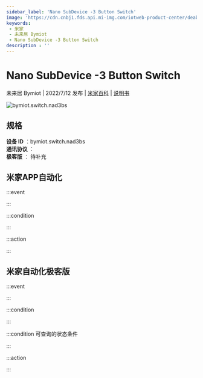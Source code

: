 ```yaml
---
sidebar_label: 'Nano SubDevice -3 Button Switch'
image: 'https://cdn.cnbj1.fds.api.mi-img.com/iotweb-product-center/deabdab706f3914d0ddcaa25cb221b9d_1657519315457.png?GalaxyAccessKeyId=AKVGLQWBOVIRQ3XLEW&Expires=9223372036854775807&Signature=In4EyFFU1ete/YnuzGs4zNXVr84='
keywords: 
 - 米家
 - 未来居 Bymiot
 - Nano SubDevice -3 Button Switch
description : ''
---
```

# Nano SubDevice -3 Button Switch

未来居 Bymiot | 2022/7/12 发布 | [米家百科](https://home.mi.com/webapp/content/baike/product/index.html?model=bymiot.switch.nad3bs) | [说明书](https://home.mi.com/views/introduction.html?model=bymiot.switch.nad3bs&region=cn)

![bymiot.switch.nad3bs](https://cdn.cnbj1.fds.api.mi-img.com/iotweb-product-center/deabdab706f3914d0ddcaa25cb221b9d_1657519315457.png?GalaxyAccessKeyId=AKVGLQWBOVIRQ3XLEW&Expires=9223372036854775807&Signature=In4EyFFU1ete/YnuzGs4zNXVr84=)

## 规格  
> 
**设备 ID** ：bymiot.switch.nad3bs  
**通讯协议** ：  
**极客版**  ： 待补充 


## 米家APP自动化  

:::event  

:::

:::condition  

:::

:::action   

:::

## 米家自动化极客版  

:::event  

:::

:::condition  

:::

:::condition 可查询的状态条件  

:::

:::action  

:::

        
